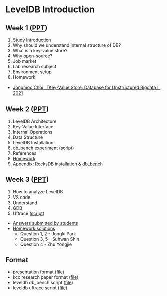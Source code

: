 
# LevelDB Introduction
## Week 1 ([PPT](./[week1]leveldb_study_Introduction_1.pdf))
1. Study Introduction
2. Why should we understand internal structure of DB?
3. What is a key-value store?
4. Why open-source?
5. Job market
6. Lab research subject
7. Environment setup
8. Homework
- [Jongmoo Choi,『Key-Value Store: Database for Unstructured Bigdata』, 2021](https://github.com/DKU-StarLab/leveldb-study/blob/761b550973ab6d1e88189190e66c0ee19a52aa12/introduction/Jongmoo%20Choi,%20Key-Value%20Store%20-%20Database%20for%20Unstructured%20Bigdata,%202021.pdf)

## Week 2 ([PPT](./[week2]leveldb_study_Introduction_2.pdf))
1. LevelDB Architecture
2. Key-Value Interface
3. Internal Operations
4. Data Structure
5. LevelDB Installation
6. db_bench experiment ([script](./bench_script.sh))
7. References
8. [Homework](https://github.com/DKU-StarLab/leveldb-study/issues/6#issue-1302876982)
9. Appendix: RocksDB installation & db_bench


## Week 3 ([PPT](./[week3]leveldb_study_Introduction_3.pdf))
1. How to analyze LevelDB
2. VS code
3. Understand
4. GDB
5. Uftrace ([script](./uftrace_script.sh))

* [Answers submitted by students](./homework_answered_by_students(kor).xlsx)
* [Homework solutions](./homework_solution.md)
  - Question 1, 2 - Jongki Park
  - Question 3, 5 - Suhwan Shin
  - Question 4 - Zhu Yongjie

## Format
- presentation format ([file](./[format]leveldb_study_ppt.pptx))
- kcc research paper format ([file](./[format]research_paper(KCC).hwp))
- leveldb db_bench script ([file](./bench_script.sh))
- leveldb uftrace script ([file](./uftrace_script.sh))
